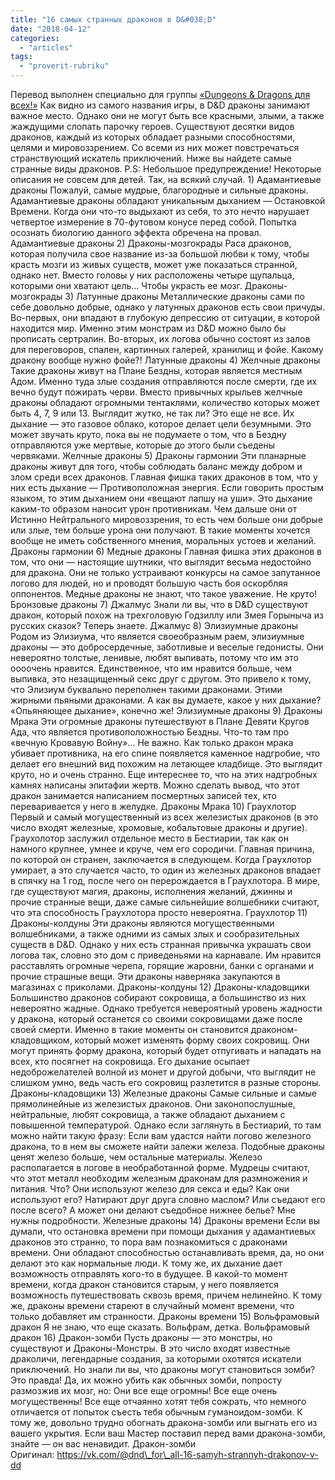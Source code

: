 ```yaml
---
title: "16 самых странных драконов в D&#038;D"
date: "2018-04-12"
categories: 
  - "articles"
tags: 
  - "proverit-rubriku"
---
```


Перевод выполнен специально для группы [«Dungeons & Dragons для всех!»](https://vk.com/@dnd_for_all-16-samyh-strannyh-drakonov-v-dd) Как видно из самого названия игры, в D&D драконы занимают важное место. Однако они не могут быть все красными, злыми, а также жаждущими слопать парочку героев. Существуют десятки видов драконов, каждый из которых обладает разными способностями, целями и мировоззрением. Со всеми из них может повстречаться странствующий искатель приключений. Ниже вы найдете самые странные виды драконов. P.S: Небольшое предупреждение! Некоторые описания не совсем для детей. Так, на всякий случай. 1) Адамантиевые драконы Пожалуй, самые мудрые, благородные и сильные драконы. Адамантиевые драконы обладают уникальным дыханием — Остановкой Времени. Когда они что-то выдыхают из себя, то это нечто нарушает четвертое измерение в 70-футовом конусе перед собой. Попытка осознать биологию данного эффекта обречена на провал. Адамантиевые драконы 2) Драконы-мозгокрады Раса драконов, которая получила свое название из-за большой любви к тому, чтобы красть мозги из живых существ, может уже показаться странной, однако нет. Вместо головы у них расположены четыре щупальца, которыми они хватают цель… Чтобы украсть ее мозг. Драконы-мозгокрады 3) Латунные драконы Металлические драконы сами по себе довольно добрые, однако у латунных драконов есть свои причуды. Во-первых, они впадают в глубокую депрессию от ситуации, в которой находится мир. Именно этим монстрам из D&D можно было бы прописать сертралин. Во-вторых, их логова обычно состоят из залов для переговоров, спален, картинных галерей, хранилищ и фойе. Какому дракону вообще нужно фойе?! Латунные драконы 4) Желчные драконы Такие драконы живут на Плане Бездны, которая является местным Адом. Именно туда злые создания отправляются после смерти, где их вечно будут пожирать черви. Вместо привычных крыльев желчные драконы обладают огромными тентаклями, количество которых может быть 4, 7, 9 или 13. Выглядит жутко, не так ли? Это еще не все. Их дыхание — это газовое облако, которое делает цели безумными. Это может звучать круто, пока вы не подумаете о том, что в Бездну отправляются уже мертвые, которые до этого были съедены червяками. Желчные драконы 5) Драконы гармонии Эти планарные драконы живут для того, чтобы соблюдать баланс между добром и злом среди всех драконов. Главная фишка таких драконов в том, что у них есть дыхание — Противоположная энергия. Если говорить простым языком, то этим дыханием они «вещают лапшу на уши». Это дыхание каким-то образом наносит урон противникам. Чем дальше они от Истинно Нейтрального мировоззрения, то есть чем больше они добрые или злые, тем больше урона они получают. В такие моменты хочется вообще не иметь собственного мнения, моральных устоев и желаний. Драконы гармонии 6) Медные драконы Главная фишка этих драконов в том, что они — настоящие шутники, что выглядит весьма недостойно для дракона. Они не только устраивают конкурсы на самое запутанное логово для людей, но и проводят большую часть боя оскорбляя оппонентов. Медные драконы не знают, что такое уважение. Не круто! Бронзовые драконы 7) Джалмус Знали ли вы, что в D&D существуют дракон, который похож на трехголовую Годзиллу или Змея Горыныча из русских сказок? Теперь знаете. Джалмус 8) Элизиумные драконы Родом из Элизиума, что является своеобразным раем, элизиумные драконы — это добросердечные, заботливые и веселые гедонисты. Они невероятно толстые, ленивые, любят выпивать, потому что им это оооочень нравится. Единственное, что им нравится больше, чем выпивка, это незащищенный секс друг с другом. Это привело к тому, что Элизиум буквально переполнен такими драконами. Этими жирными пьяными драконами. А как вы думаете, какое у них дыхание? «Опьяняющее дыхание», конечно же! Элизиумные драконы 9) Драконы Мрака Эти огромные драконы путешествуют в Плане Девяти Кругов Ада, что является противоположностью Бездны. Что-то там про «вечную Кровавую Войну»… Не важно. Как только дракон мрака убивает противника, на его спине появляется каменное надгробие, что делает его внешний вид похожим на летающее кладбище. Это выглядит круто, но и очень странно. Еще интереснее то, что на этих надгробных камнях написаны эпитафии жертв. Можно сделать вывод, что этот дракон занимается написанием посмертных записей тех, кто переваривается у него в желудке. Драконы Мрака 10) Граухлотор Первый и самый могущественный из всех железистых драконов (в это число входят железные, хромовые, кобальтовые драконы и другие). Граухолотор заслужил отдельное место в Бестиарии, так как он намного крупнее, умнее и круче, чем его сородичи. Главная причина, по которой он странен, заключается в следующем. Когда Граухлотор умирает, а это случается часто, то один из железных драконов впадает в спячку на 1 год, после чего он перерождается в Граухлотора. В мире, где существуют магия, драконы, исполнения желаний, джинны и прочие странные вещи, даже самые сильнейшие волшебники считают, что эта способность Граухлотора просто невероятна. Граухлотор 11) Драконы-колдуны Эти драконы являются могущественными волшебниками, а также одними из самых злых и сообразительных существ в D&D. Однако у них есть странная привычка украшать свои логова так, словно это дом с приведеньями на карнавале. Им нравится расставлять огромные черепа, горящие жаровни, банки с органами и прочие страшные вещи. Эти драконы наверняка закупаются в магазинах с приколами. Драконы-колдуны 12) Драконы-кладовщики Большинство драконов собирают сокровища, а большинство из них невероятно жадные. Однако требуется невероятный уровень жадности у дракона, который останется со своими сокровищами даже после своей смерти. Именно в такие моменты он становится драконом-кладовщиком, который может изменять форму своих сокровищ. Они могут принять форму дракона, который будет отпугивать и нападать на всех, кто посягнет на сокровища. Его дыхание осыпает недоброжелателей волной из монет и другой добычи, что выглядит не слишком умно, ведь часть его сокровищ разлетится в разные стороны. Драконы-кладовщики 13) Железные драконы Самые сильные и самые прямолинейные из железистых драконов. Они законопослушные, нейтральные, любят сокровища, а также обладают дыханием с повышенной температурой. Однако если заглянуть в Бестиарий, то там можно найти такую фразу: Если вам удастся найти логово железного дракона, то в нем вы сможете найти залежи железа. Подобные драконы ценят железо больше, чем остальные материалы. Железо располагается в логове в необработанной форме. Мудрецы считают, что этот металл необходим железным драконам для размножения и питания. Что? Они используют железо для секса и еды? Как они используют его? Натирают друг друга словно маслом? Или съедают его после всего? А может они делают съедобное нижнее белье? Мне нужны подробности. Железные драконы 14) Драконы времени Если вы думали, что остановка времени при помощи дыхания у адамантиевых драконов это странно, то пора вам познакомиться с драконами времени. Они обладают способностью останавливать время, да, но они делают это как нормальные люди. К тому же, их дыхание дает возможность отправлять кого-то в будущее. В какой-то момент времени, когда дракон становится старым, у него появляется возможность путешествовать сквозь время, причем нелинейно. К тому же, драконы времени стареют в случайный момент времени, что только добавляет им странности. Драконы времени 15) Вольфрамовый дракон Я не знаю, что еще сказать. Вольфрам, детка. Вольфрамовый дракон 16) Дракон-зомби Пусть драконы — это монстры, но существуют и Драконы-Монстры. В это число входят известные драколичи, легендарные создания, за которыми охотятся искатели приключений. Но знали ли вы, что драконы могут становиться зомби? Это правда! Да, их можно убить как обычных зомби, попросту размозжив их мозг, но: Они все еще огромны! Все еще очень могущественны! Все еще отчаянно хотят тебя сожрать, что немного отличается от попыток съесть тебя обычным гуманоидом-зомби. К тому же, довольно трудно обогнать дракона-зомби или выгнать его из вашего укрытия. Если ваш Мастер поставил перед вами дракона-зомби, знайте — он вас ненавидит. Дракон-зомби   Оригинал: https://vk.com/@dnd\_for\_all-16-samyh-strannyh-drakonov-v-dd
